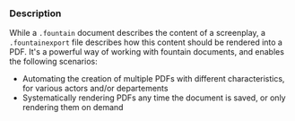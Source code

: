 ### Description

While a `.fountain` document describes the content of a screenplay, a `.fountainexport` file describes how this content should be rendered into a PDF. It's a powerful way of working with fountain documents, and enables the following scenarios:

* Automating the creation of multiple PDFs with different characteristics, for various actors and/or departements
* Systematically rendering PDFs any time the document is saved, or only rendering them on demand